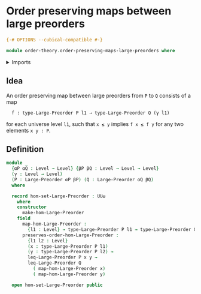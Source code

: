 # Order preserving maps between large preorders

```agda
{-# OPTIONS --cubical-compatible #-}

module order-theory.order-preserving-maps-large-preorders where
```

<details><summary>Imports</summary>

```agda
open import foundation.universe-levels

open import order-theory.large-preorders
```

</details>

## Idea

An order preserving map between large preorders from `P` to `Q` consists of a
map

```text
  f : type-Large-Preorder P l1 → type-Large-Preorder Q (γ l1)
```

for each universe level `l1`, such that `x ≤ y` implies `f x ≤ f y` for any two
elements `x y : P`.

## Definition

```agda
module _
  {αP αQ : Level → Level} {βP βQ : Level → Level → Level}
  (γ : Level → Level)
  (P : Large-Preorder αP βP) (Q : Large-Preorder αQ βQ)
  where

  record hom-set-Large-Preorder : UUω
    where
    constructor
      make-hom-Large-Preorder
    field
      map-hom-Large-Preorder :
        {l1 : Level} → type-Large-Preorder P l1 → type-Large-Preorder Q (γ l1)
      preserves-order-hom-Large-Preorder :
        {l1 l2 : Level}
        (x : type-Large-Preorder P l1)
        (y : type-Large-Preorder P l2) →
        leq-Large-Preorder P x y →
        leq-Large-Preorder Q
          ( map-hom-Large-Preorder x)
          ( map-hom-Large-Preorder y)

  open hom-set-Large-Preorder public
```
